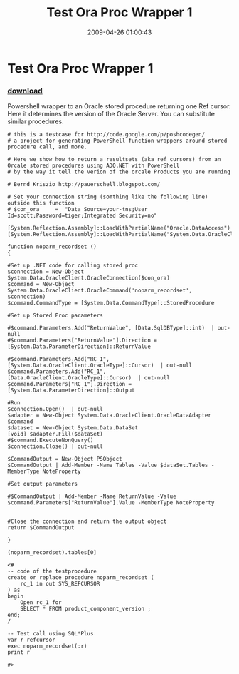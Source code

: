 ﻿---
pid:            1062
parent:         0
children:       
poster:         Bernd Kriszio
title:          Test Ora Proc Wrapper 1
date:           2009-04-26 01:00:43
description:    Powershell wrapper to an Oracle stored procedure returning one Ref cursor. Here it determines the version of the Oracle Server. You can substitute similar procedures. 
format:         posh
---

# Test Ora Proc Wrapper 1

### [download](1062.ps1)  

Powershell wrapper to an Oracle stored procedure returning one Ref cursor. Here it determines the version of the Oracle Server. You can substitute similar procedures. 

```posh
# this is a testcase for http://code.google.com/p/poshcodegen/ 
# a project for generating PowerShell function wrappers around stored procedure call, and more. 

# Here we show how to return a resultsets (aka ref cursors) from an Orcale stored procedures using ADO.NET with PowerShell
# by the way it tell the verion of the orcale Products you are running

# Bernd Kriszio http://pauerschell.blogspot.com/

# Set your connection string (somthing like the following line) outside this function
# $con_ora     =  "Data Source=your-tns;User Id=scott;Password=tiger;Integrated Security=no"

[System.Reflection.Assembly]::LoadWithPartialName("Oracle.DataAccess")
[System.Reflection.Assembly]::LoadWithPartialName("System.Data.OracleClient")

function noparm_recordset ()
{

#Set up .NET code for calling stored proc
$connection = New-Object System.Data.OracleClient.OracleConnection($con_ora)
$command = New-Object System.Data.OracleClient.OracleCommand('noparm_recordset', $connection)
$command.CommandType = [System.Data.CommandType]::StoredProcedure

#Set up Stored Proc parameters

#$command.Parameters.Add("ReturnValue", [Data.SqlDBType]::int)  | out-null 
#$command.Parameters["ReturnValue"].Direction = [System.Data.ParameterDirection]::ReturnValue 

#$command.Parameters.Add("RC_1", [System.Data.OracleClient.OracleType]::Cursor)  | out-null 
$command.Parameters.Add("RC_1", [Data.OracleClient.OracleType]::Cursor)  | out-null 
$command.Parameters["RC_1"].Direction = [System.Data.ParameterDirection]::Output 

#Run
$connection.Open()  | out-null
$adapter = New-Object System.Data.OracleClient.OracleDataAdapter $command
$dataset = New-Object System.Data.DataSet
[void] $adapter.Fill($dataSet)
#$command.ExecuteNonQuery()
$connection.Close() | out-null

$CommandOutput = New-Object PSObject
$CommandOutput | Add-Member -Name Tables -Value $dataSet.Tables -MemberType NoteProperty

#Set output parameters

#$CommandOutput | Add-Member -Name ReturnValue -Value $command.Parameters["ReturnValue"].Value -MemberType NoteProperty


#Close the connection and return the output object	
return $CommandOutput 

}

(noparm_recordset).tables[0]

<#
-- code of the testprocedure 
create or replace procedure noparm_recordset (
    rc_1 in out SYS_REFCURSOR
) as
begin
    Open rc_1 for
	SELECT * FROM product_component_version ;
end;
/

-- Test call using SQL*Plus
var r refcursor
exec noparm_recordset(:r)
print r

#>
```
